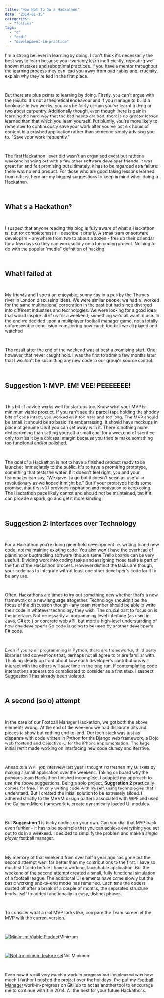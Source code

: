 ```yaml
---
title: "How Not To Do a Hackathon"
date: "2014-01-15"
categories: 
  - "follies"
tags: 
  - "c"
  - "code"
  - "development-in-practice"
---
```


I'm a strong believer in learning by doing. I don't think it's necessarily the best way to learn because you invariably learn inefficiently, repeating well known mistakes and suboptimal practices. If you have a mentor throughout the learning process they can lead you away from bad habits and, crucially, explain why they're bad in the first place.

 

But there are plus points to learning by doing. Firstly, you can't argue with the results. It's not a theoretical endeavour and if you manage to build a bookcase in two weeks, you can be fairly certain you've learnt a thing or two about carpentry. Additionally though, even though there is pain in learning the hard way that the bad habits are bad, there is no greater lesson learned than that which you learn yourself. Put bluntly, you're more likely to remember to continuously save your work after you've lost six hours of content to a crashed application rather than someone simply advising you to, "Save your work frequently."

 

The first Hackathon I ever did wasn't an organised event but rather a weekend hanging out with a few other software developer friends. It was great fun and felt promising but ultimately, it has to be regarded as a failure: there was no end product. For those who are good taking lessons learned from others, here are my biggest suggestions to keep in mind when doing a Hackathon.

 

## What's a Hackathon?

 

I suspect that anyone reading this blog is fully aware of what a Hackathon is, but for completeness I'll describe it briefly. A small team of software developers - anywhere from two to about a dozen - free up their calendar for a few days so they can work solidly on a fun coding project. Nothing to do with the popular "media" [definition of hacking](http://www.paulgraham.com/gba.html "Definition of Hacking").

 

## What I failed at

 

My friends and I spent an enjoyable, sunny day in a pub by the Thames river in London discussing ideas. We were similar people, we had all worked for the same multinational corporation in the past but had since diverged into different industries and technologies. We were looking for a good idea that would inspire all of us for a weekend; something we'd all want to use. In the end we decided upon a multiplayer football manager game, not a totally unforeseeable conclusion considering how much football we all played and watched.

 

The result after the end of the weekend was at best a promising start. One, however, that never caught hold. I was the first to admit a few months later that I wouldn't be submitting any new code to our group's source control.

 

## Suggestion 1: MVP. EM! VEE! PEEEEEEE!

 

This bit of advice works well for startups too. Know what your MVP is: minimum viable product. If you can't see the parcel tape holding the shoddy bits of code intact, you worked on it too hard and too long. The MVP should be small. It should be so basic it's embarrassing. It should have mockups in place of genuine UIs if you can get away with it. There is nothing more disheartening than setting yourself a small goal for a weekend of sacrifice only to miss it by a colossal margin because you tried to make something too functional and/or polished.

 

The goal of a Hackathon is not to have a finished product ready to be launched immediately to the public. It's to have a promising prototype, something that tests the water. If it doesn't feel right, you and your teammates can say, "We gave it a go but it doesn't seem as useful or revolutionary as we hoped it might be." But if your prototype holds some promise, that first v0.1 provides inspiration and motivation to keep going. The Hackathon pace likely cannot and should not be maintained, but if it can provide a spark, go and get it more kindling!

 

## Suggestion 2: Interfaces over Technology

 

For a Hackathon you're doing greenfield development i.e. writing brand new code, not maintaining existing code. You also won't have the overhead of planning or bugtracking software (though some [Trello boards](https://trello.com/ "Trello") can be very useful). Dividing work into coding tasks and assigning those tasks is part of the fun of the Hackathon process. However distinct the tasks are though, your code has to integrate with at least one other developer's code for it to be any use.

 

Often, Hackathons are times to try out something new whether that's a new framework or a new language altogether. Technology shouldn't be the focus of the discussion though - any team member should be able to write their code in whatever technology they wish. The crucial part to focus on is the interface. Not necessarily a programming level interface (as used in Java, C# etc.) or concrete web API, but more a high-level understanding of how one developer's Go code is going to be used by another developer's F# code.

 

Even if you're all programming in Python, there are frameworks, third party libraries and conventions that, perhaps not all agree to or are familiar with. Thinking clearly up front about how each developer's contributions will interact with the others will save time in the long run. If contemplating code interactions appears too complicated to consider as a first step, I suspect Suggestion 1 has already been violated.

 

## A second (solo) attempt

 

In the case of our Football Manager Hackathon, we got both the above elements wrong. At the end of the weekend we had disparate bits and pieces to show but nothing end-to-end. Our tech stack was just as disparate with code written in Python for the Django web framework, a Dojo web frontend and Objective-C for the iPhone implementation. The large initial remit made working on interfacing new code clumsy and iterative.

 

Ahead of a WPF job interview last year I thought I'd freshen my UI skills by making a small application over the weekend. Taking on board why the previous team Hackathon finished incomplete, I adapted my approach to use the above suggestions. Being a solo project, **Suggestion 2** practically comes for free. I'm only writing code with myself, using technologies that I understand. But I created the initial solution to be extremely siloed. I adhered strictly to the MVVM design pattern associated with WPF and used the Caliburn.Micro framework to create dynamically loaded UI modules.

 

But **Suggestion 1** is tricky coding on your own. Can you dial that MVP back even further - it has to be so simple that you can achieve everything you set out to do in a weekend. I decided to simplify the problem and make a _single player_ football manager.

 

My memory of that weekend from over half a year ago has gone but the second attempt went far better than my contributions to the first. I have so much still to do before I have a working, launchable application. But the weekend of the second attempt created a small, fully functional simulation of a football league. The additional UI elements have come slowly but the basic working end-to-end model has remained. Each time the code is dusted off after a break of a couple of months, the separated structure lends itself to added functionality in easy, distinct phases.

 

To consider what a real MVP looks like, compare the Team screen of the MVP with the current version.

 

[![Minimum Viable Product](../images/MVP.png)](http://lifebeyondfife.com/wp-content/uploads/2014/01/MVP.png)Minimum

 

[![Not a minimum feature set](../images/WorkInProgress.png)](http://lifebeyondfife.com/wp-content/uploads/2014/01/WorkInProgress.png)Not Minimum

 

Even now it's still very much a work in progress but I'm pleased with how much I further I pushed the project over the holidays. I've put my [Football Manager](http://github.com/lifebeyondfife/Cm93 "Cm93 in GitHub") work-in-progress on GitHub to act as another tool to encourage me to continue with it in 2014. All the best for your future Hackathons.
